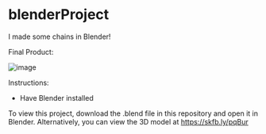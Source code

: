 # blenderProject

I made some chains in Blender!

Final Product:

![image](https://github.com/user-attachments/assets/dd01c1e7-0d18-456a-8d04-9a630a597cab)

Instructions:

- Have Blender installed

To view this project, download the .blend file in this repository and open it in Blender. Alternatively, you can view the 3D model at https://skfb.ly/pqBur

